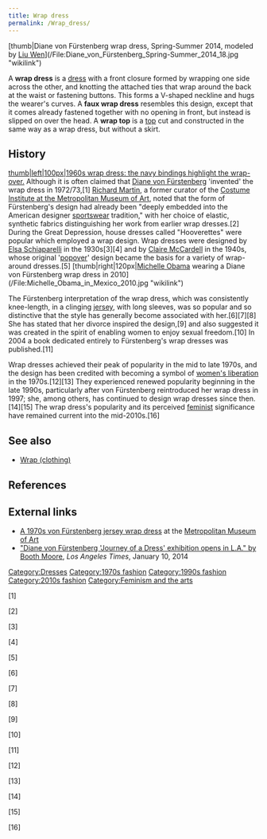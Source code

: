 ```yaml
---
title: Wrap dress
permalink: /Wrap_dress/
---
```


[thumb\|Diane von Fürstenberg wrap dress, Spring-Summer 2014, modeled by
[Liu
Wen](Liu_Wen "wikilink")](/File:Diane_von_Fürstenberg_Spring-Summer_2014_18.jpg "wikilink")

A **wrap dress** is a [dress](/dress "wikilink") with a front closure
formed by wrapping one side across the other, and knotting the attached
ties that wrap around the back at the waist or fastening buttons. This
forms a V-shaped neckline and hugs the wearer's curves. A **faux wrap
dress** resembles this design, except that it comes already fastened
together with no opening in front, but instead is slipped on over the
head. A **wrap top** is a [top](/Top_(clothing) "wikilink") cut and
constructed in the same way as a wrap dress, but without a skirt.

## History

[thumb\|left\|100px\|1960s wrap dress: the navy bindings highlight the
wrap-over.](/File:Till_boken_-_utställningen_Kunglig_Vintage_-_Livrustkammaren_-_87644.tif "wikilink")
Although it is often claimed that [Diane von
Fürstenberg](/Diane_von_Fürstenberg "wikilink") 'invented' the wrap
dress in 1972/73,[1] [Richard
Martin](/Richard_Martin_(curator) "wikilink"), a former curator of the
[Costume Institute at the Metropolitan Museum of
Art](/Metropolitan_Museum_of_Art#The_Costume_Institute "wikilink"),
noted that the form of Fürstenberg's design had already been "deeply
embedded into the American designer
[sportswear](/sportswear_(fashion) "wikilink") tradition," with her
choice of elastic, synthetic fabrics distinguishing her work from
earlier wrap dresses.[2] During the Great Depression, house dresses
called "Hooverettes" were popular which employed a wrap design. Wrap
dresses were designed by [Elsa
Schiaparelli](/Elsa_Schiaparelli "wikilink") in the 1930s[3][4] and by
[Claire McCardell](/Claire_McCardell "wikilink") in the 1940s, whose
original '[popover](/popover_(dress) "wikilink")' design became the
basis for a variety of wrap-around dresses.[5]
[thumb\|right\|120px\|[Michelle Obama](Michelle_Obama "wikilink")
wearing a Diane von Fürstenberg wrap dress in
2010](/File:Michelle_Obama_in_Mexico_2010.jpg "wikilink")

The Fürstenberg interpretation of the wrap dress, which was consistently
knee-length, in a clinging [jersey](/jersey_(fabric) "wikilink"), with
long sleeves, was so popular and so distinctive that the style has
generally become associated with her.[6][7][8] She has stated that her
divorce inspired the design,[9] and also suggested it was created in the
spirit of enabling women to enjoy sexual freedom.[10] In 2004 a book
dedicated entirely to Fürstenberg's wrap dresses was published.[11]

Wrap dresses achieved their peak of popularity in the mid to late 1970s,
and the design has been credited with becoming a symbol of [women's
liberation](/women's_liberation "wikilink") in the 1970s.[12][13] They
experienced renewed popularity beginning in the late 1990s, particularly
after von Fürstenberg reintroduced her wrap dress in 1997; she, among
others, has continued to design wrap dresses since then.[14][15] The
wrap dress's popularity and its perceived
[feminist](/feminist "wikilink") significance have remained current into
the mid-2010s.[16]

## See also

-   [Wrap (clothing)](/Wrap_(clothing) "wikilink")

## References

## External links

-   [A 1970s von Fürstenberg jersey wrap
    dress](http://www.metmuseum.org/toah/works-of-art/1997.487) at the
    [Metropolitan Museum of Art](/Metropolitan_Museum_of_Art "wikilink")
-   ["Diane von Fürstenberg 'Journey of a Dress' exhibition opens in
    L.A." by Booth
    Moore](http://www.latimes.com/fashion/alltherage/la-ar-diane-von-furstenberg-journey-of-a-dress-exhibition-opens-in-la-20140110,0,3993482.story),
    *Los Angeles Times*, January 10, 2014

[Category:Dresses](/Category:Dresses "wikilink") [Category:1970s
fashion](/Category:1970s_fashion "wikilink") [Category:1990s
fashion](/Category:1990s_fashion "wikilink") [Category:2010s
fashion](/Category:2010s_fashion "wikilink") [Category:Feminism and the
arts](/Category:Feminism_and_the_arts "wikilink")

[1]

[2]

[3]

[4]

[5]

[6]

[7]

[8]

[9]

[10]

[11]

[12]

[13]

[14]

[15]

[16]